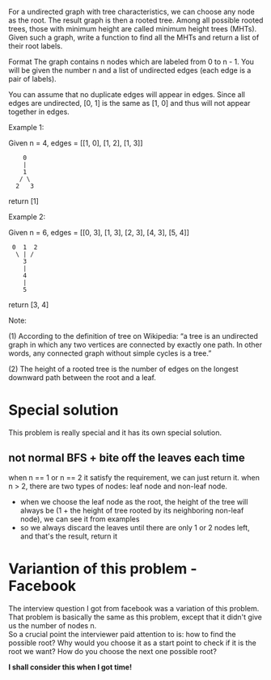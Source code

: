 For a undirected graph with tree characteristics, we can choose any node as the root. The result graph is then a rooted tree. Among all possible rooted trees, those with minimum height are called minimum height trees (MHTs). Given such a graph, write a function to find all the MHTs and return a list of their root labels.

Format
The graph contains n nodes which are labeled from 0 to n - 1. You will be given the number n and a list of undirected edges (each edge is a pair of labels).

You can assume that no duplicate edges will appear in edges. Since all edges are undirected, [0, 1] is the same as [1, 0] and thus will not appear together in edges.

Example 1:

Given n = 4, edges = [[1, 0], [1, 2], [1, 3]]

        0
        |
        1
       / \
      2   3
return [1]

Example 2:

Given n = 6, edges = [[0, 3], [1, 3], [2, 3], [4, 3], [5, 4]]

     0  1  2
      \ | /
        3
        |
        4
        |
        5

return [3, 4]

Note:

(1) According to the definition of tree on Wikipedia: “a tree is an undirected graph in which any two vertices are connected by exactly one path. In other words, any connected graph without simple cycles is a tree.”

(2) The height of a rooted tree is the number of edges on the longest downward path between the root and a leaf.

# Special solution

This problem is really special and it has its own special solution.

## not normal BFS + bite off the leaves each time

when n == 1 or n == 2 it satisfy the requirement, we can just return it. 
when n > 2, there are two types of nodes: leaf node and non-leaf node.
+ when we choose the leaf node as the root, the height of the tree will always be (1 + the height of tree rooted by its neighboring non-leaf node), we can see it from examples
+ so we always discard the leaves until there are only 1 or 2 nodes left, and that's the result, return it

# Variantion of this problem - Facebook

The interview question I got from facebook was a variation of this problem. That problem is basically the same as this problem, except that it didn't give us the number of nodes n.  
So a crucial point the interviewer paid attention to is: how to find the possible root? Why would you choose it as a start point to check if it is the root we want? How do you choose the next one possible root?

**I shall consider this when I got time!**